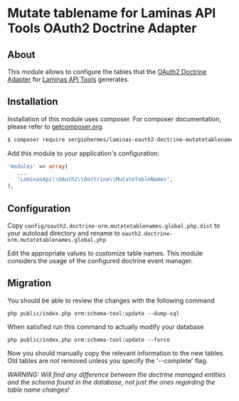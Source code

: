 Mutate tablename for Laminas API Tools OAuth2 Doctrine Adapter
======================================================

About
-----

This module allows to configure the tables that the [OAuth2 Doctrine Adapter](https://github.com/API-Skeletons/oauth2-doctrine) for [Laminas API Tools](https://api-tools.getlaminas.org/) generates.

Installation
------------

Installation of this module uses composer. For composer documentation, please refer to [getcomposer.org](http://getcomposer.org/).

```sh
$ composer require sergiohermes/laminas-oauth2-doctrine-mutatetablenames
```

Add this module to your application's configuration:

```php
'modules' => array(
   ...
   'LaminasApi\\OAuth2\\Doctrine\\MutateTableNames',
),
```


Configuration
-------------

Copy `config/oauth2.doctrine-orm.mutatetablenames.global.php.dist` to your autoload directory and rename to `oauth2.doctrine-orm.mutatetablenames.global.php`

Edit the appropriate values to customize table names. This module considers the usage of the configured doctrine event manager.


Migration
---------

You should be able to review the changes with the following command

```
php public/index.php orm:schema-tool:update --dump-sql
```

When satisfied run this command to actually modify your database

```
php public/index.php orm:schema-tool:update --force
```

Now you should manually copy the relevant information to the new tables. Old tables are not removed unless you specify the '--complete' flag.

*WARNING: Will find any difference between the doctrine managed entities and the schema found in the database, not just the ones regarding the table name changes!* 
